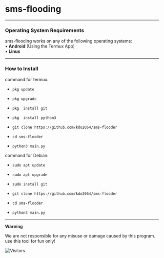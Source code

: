 # sms-flooding

------------------------------------------------------------------------

### Operating System Requirements

sms-flooding works on any of the following operating systems:<br>
• **Android** (Using the Termux App) <br>
• **Linux**  <br>


------------------------------------------------------------------------

### How to Install 

command for termux.

* `pkg update`

* `pkg upgrade`

* `pkg  install git`

* `pkg  install python3`

* `git clone https://github.com/kdo2064/sms-flooder`

* `cd sms-flooder`

* `python3 main.py`


command for Debian.

* `sudo apt update`

* `sudo apt upgrade`

* `sudo install git`

* `git clone https://github.com/kdo2064/sms-flooder`

* `cd sms-flooder`

* `python3 main.py`



------------------------------------------------------------------------
**Warning**

We are not responsible for any misuse or damage caused by this program. use this tool for fun only!

<img src="https://profile-counter.glitch.me/kdo2064/count.svg" alt="Visitors">

